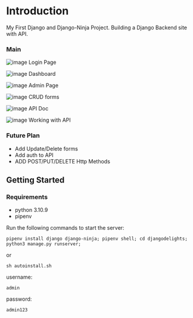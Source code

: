 # Introduction
My First Django and Django-Ninja Project.
Building a Django Backend site with API.

### Main
![image](https://user-images.githubusercontent.com/46592735/210513489-aadd1c24-67e3-480c-a149-bdd1d41c9735.png)
Login Page

![image](https://user-images.githubusercontent.com/46592735/210513397-1c703c03-59d6-435d-bde7-9d9db8b3f19c.png)
Dashboard

![image](https://user-images.githubusercontent.com/46592735/210514842-26ae6d70-b01f-44ab-953c-3f0c9aeab751.png)
Admin Page

![image](https://user-images.githubusercontent.com/46592735/210514980-016775e8-79d2-489f-9bf8-a6e80353b080.png)
CRUD forms

![image](https://user-images.githubusercontent.com/46592735/210513675-97df8db7-aa51-440a-920e-08cfd6f56044.png)
API Doc

![image](https://user-images.githubusercontent.com/46592735/210514673-2d80c572-028a-4f38-b9f2-e4730a652e0b.png)
Working with API

### Future Plan
* Add Update/Delete forms
* Add auth to API
* ADD POST/PUT/DELETE Http Methods

## Getting Started
### Requirements
* python 3.10.9
* pipenv

Run the following commands to start the server:
```
pipenv install django django-ninja; pipenv shell; cd djangodelights; python3 manage.py runserver;
```
or
```
sh autoinstall.sh
```
username:
```
admin
```
password:
```
admin123
```
